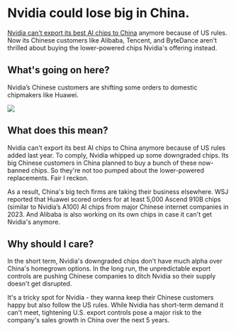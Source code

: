 # Nvidia could lose big in China.

[Nvidia can't export its best AI chips to China](https://www.wsj.com/tech/nvidias-new-china-pickle-customers-dont-want-its-downgraded-chips-ab98a153?utm_source=bensbites\&utm_medium=referral\&utm_campaign=nvidia-could-lose-big-in-china) anymore because of US rules. Now its Chinese customers like Alibaba, Tencent, and ByteDance aren't thrilled about buying the lower-powered chips Nvidia's offering instead.

## What's going on here?

Nvidia’s Chinese customers are shifting some orders to domestic chipmakers like Huawei.

![](https://media.beehiiv.com/cdn-cgi/image/fit=scale-down,format=auto,onerror=redirect,quality=80/uploads/asset/file/ffd35515-c403-4ba3-9ebd-1af24921b3de/image.png?t=1704710318)

## What does this mean?

Nvidia can't export its best AI chips to China anymore because of US rules added last year. To comply, Nvidia whipped up some downgraded chips. Its big Chinese customers in China planned to buy a bunch of these now-banned chips. So they're not too pumped about the lower-powered replacements. Fair I reckon.

As a result, China's big tech firms are taking their business elsewhere. WSJ reported that Huawei scored orders for at least 5,000 Ascend 910B chips (similar to Nvidia’s A100) AI chips from major Chinese internet companies in 2023. And Alibaba is also working on its own chips in case it can't get Nvidia's anymore.

## Why should I care?

In the short term, Nvidia's downgraded chips don't have much alpha over China's homegrown options. In the long run, the unpredictable export controls are pushing Chinese companies to ditch Nvidia so their supply doesn't get disrupted.

It's a tricky spot for Nvidia - they wanna keep their Chinese customers happy but also follow the US rules. While Nvidia has short-term demand it can't meet, tightening U.S. export controls pose a major risk to the company's sales growth in China over the next 5 years.
